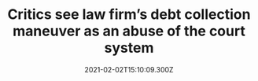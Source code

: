 ---
childof: reporting
contenttype: updates
contentcat: media
title: Critics see law firm’s debt collection maneuver as an abuse of the court system
date: 2021-02-02T15:10:09.300Z
postauthorname: Eric S. Peterson
outlet: Utah Investigative Journalism Project
link: https://www.utahinvestigative.org/critics-see-law-firms-debt-collection-maneuver-as-an-abuse-of-the-court-system/?doing_wp_cron=1612470174.1552679538726806640625
thumb: cullimore-bad-hair.jpeg
listSummary: In 2020 the Law Offices of Kirk Cullimore filed 45% of all eviction lawsuits in Utah but firm partner and state Sen. Kirk Cullimore Jr. said that he personally stepped back from that work midyear.
---
